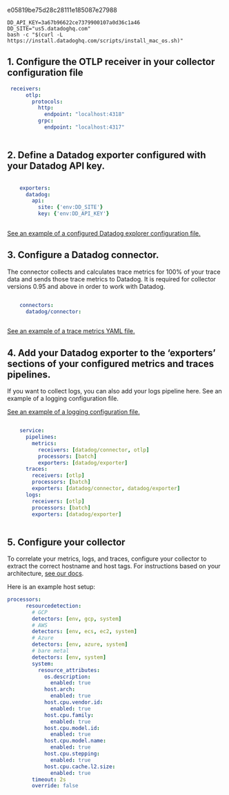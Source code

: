 e05819be75d28c28111e185087e27988

```shell
DD_API_KEY=3a67b96622ce7379900107a0d36c1a46 
DD_SITE="us5.datadoghq.com"
bash -c "$(curl -L https://install.datadoghq.com/scripts/install_mac_os.sh)"
```
## 1. Configure the OTLP receiver in your collector configuration file

```yaml
 receivers:
      otlp:
        protocols:
          http:
            endpoint: "localhost:4318"
          grpc:
            endpoint: "localhost:4317"
        
```
## 2. Define a Datadog exporter configured with your Datadog API key.
```yaml

    exporters:
      datadog:
        api:
          site: {'env:DD_SITE'}
          key: {'env:DD_API_KEY'}
        
```

[See an example of a configured Datadog explorer configuration file.](https://github.com/open-telemetry/opentelemetry-collector-contrib/blob/main/exporter/datadogexporter/examples/ootb-ec2.yaml)

## 3. Configure a Datadog connector.
The connector collects and calculates trace metrics for 100% of your trace data and sends those trace metrics to Datadog. It is required for collector versions 0.95 and above in order to work with Datadog.
```yaml

    connectors:
      datadog/connector:
            
```
[See an example of a trace metrics YAML file.](https://github.com/open-telemetry/opentelemetry-collector-contrib/blob/main/exporter/datadogexporter/examples/trace-metrics.yaml)

## 4. Add your Datadog exporter to the ‘exporters’ sections of your configured metrics and traces pipelines.
If you want to collect logs, you can also add your logs pipeline here.
See an example of a logging configuration file.

[See an example of a logging configuration file.](https://github.com/open-telemetry/opentelemetry-collector-contrib/blob/main/exporter/datadogexporter/examples/logs.yaml)
```yaml

    service:
      pipelines:
        metrics:
          receivers: [datadog/connector, otlp]
          processors: [batch]
          exporters: [datadog/exporter]
      traces:
        receivers: [otlp]
        processors: [batch]
        exporters: [datadog/connector, datadog/exporter]
      logs:
        receivers: [otlp]
        processors: [batch]
        exporters: [datadog/exporter]
           
```
## 5. Configure your collector
To correlate your metrics, logs, and traces, configure your collector to extract the correct hostname and host tags. For instructions based on your architecture, [see our docs](https://github.com/open-telemetry/opentelemetry-collector-contrib/blob/main/exporter/datadogexporter/examples/logs.yaml).

Here is an example host setup:
```yaml
processors:
      resourcedetection:
        # GCP
        detectors: [env, gcp, system]
        # AWS
        detectors: [env, ecs, ec2, system]
        # Azure
        detectors: [env, azure, system]
        # bare metal
        detectors: [env, system]
        system:
          resource_attributes:
            os.description:
              enabled: true
            host.arch:
              enabled: true
            host.cpu.vendor.id:
              enabled: true
            host.cpu.family:
              enabled: true
            host.cpu.model.id:
              enabled: true
            host.cpu.model.name:
              enabled: true
            host.cpu.stepping:
              enabled: true
            host.cpu.cache.l2.size:
              enabled: true
        timeout: 2s
        override: false
           
```

